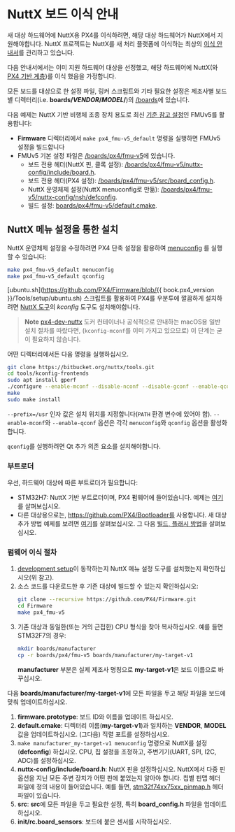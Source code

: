 # NuttX 보드 이식 안내

새 대상 하드웨어에 NuttX용 PX4를 이식하려면, 해당 대상 하드웨어가 NuttX에서 지원해야합니다. NuttX 프로젝트는 NuttX를 새 처리 플랫폼에 이식하는 최상의 [이식 안내서](https://cwiki.apache.org/confluence/display/NUTTX/Porting+Guide)를 관리하고 있습니다.

다음 안내서에서는 이미 지원 하드웨어 대상을 선정했고, 해당 하드웨어에 NuttX(와 [PX4 기반 계층](https://github.com/PX4/Firmware/tree/master/platforms/nuttx/src/px4))를 이식 했음을 가정합니다.

모든 보드를 대상으로 한 설정 파일, 링커 스크립트와 기타 필요한 설정은 제조사별 보드별 디렉터리(i.e. **boards/_VENDOR_/_MODEL_/**)의 [/boards](https://github.com/PX4/Firmware/tree/master/boards/)에 있습니다.

다음 예제는 NuttX 기반 비행체 조종 장치 용도로 최신 [기준 참고 설정](../hardware/reference_design.md)인 FMUv5를 활용합니다:
* **Firmware** 디렉터리에서 `make px4_fmu-v5_default` 명령을 실행하면 FMUv5 설정을 빌드합니다
* FMUv5 기본 설정 파일은 [/boards/px4/fmu-v5](https://github.com/PX4/Firmware/tree/master/boards/px4/fmu-v5)에 있습니다.
  * 보드 전용 헤더(NuttX 핀, 클록 설정): [/boards/px4/fmu-v5/nuttx-config/include/board.h](https://github.com/PX4/Firmware/blob/master/boards/px4/fmu-v5/nuttx-config/include/board.h).
  * 보드 전용 헤더(PX4 설정): [/boards/px4/fmu-v5/src/board_config.h](https://github.com/PX4/Firmware/blob/master/boards/px4/fmu-v5/src/board_config.h).
  * NuttX 운영체제 설정(NuttX menuconfig로 만듦): [/boards/px4/fmu-v5/nuttx-config/nsh/defconfig](https://github.com/PX4/Firmware/blob/master/boards/px4/fmu-v5/nuttx-config/nsh/defconfig).
  * 빌드 설정: [boards/px4/fmu-v5/default.cmake](https://github.com/PX4/Firmware/blob/master/boards/px4/fmu-v5/default.cmake).

## NuttX 메뉴 설정을 통한 설치

NuttX 운영체제 설정을 수정하려면 PX4 단축 설정을 활용하여 [menuconfig](https://bitbucket.org/nuttx/nuttx) 를 실행할 수 있습니다:
```sh
make px4_fmu-v5_default menuconfig
make px4_fmu-v5_default qconfig
```

[ubuntu.sh](https://github.com/PX4/Firmware/blob/{{ book.px4_version }}/Tools/setup/ubuntu.sh) 스크립트를 활용하여 PX4를 우분투에 깔끔하게 설치하려면 [NuttX 도구](https://bitbucket.org/nuttx/tools/src/master/)의 *kconfig* 도구도 설치해야합니다.

> **Note** [px4-dev-nuttx](https://hub.docker.com/r/px4io/px4-dev-nuttx/) 도커 컨테이너나 공식적으로 안내하는 macOS용 일반 설치 절차를 따랐다면, (`kconfig-mconf`를 이미 가지고 있으므로) 이 단계는 굳이 필요하지 않습니다.

어떤 디렉터리에서든 다음 명령을 실행하십시오.
```sh
git clone https://bitbucket.org/nuttx/tools.git
cd tools/kconfig-frontends
sudo apt install gperf
./configure --enable-mconf --disable-nconf --disable-gconf --enable-qconf --prefix=/usr
make
sudo make install
```

`--prefix=/usr` 인자 값은 설치 위치를 지정합니다(`PATH` 환경 변수에 있어야 함). `--enable-mconf`와 `--enable-qconf` 옵션은 각각 `menuconfig`와 `qconfig` 옵션을 활성화합니다.

`qconfig`를 실행하려면 Qt 추가 의존 요소를 설치해야합니다.

### 부트로더

우선, 하드웨어 대상에 따른 부트로더가 필요합니다:
- STM32H7: NuttX 기반 부트로더이며, PX4 펌웨어에 들어있습니다. 예제는 [여기](https://github.com/PX4/Firmware/tree/master/boards/holybro/durandal-v1/nuttx-config/bootloader)를 살펴보십시오.
- 다른 대상용으로는, https://github.com/PX4/Bootloader를 사용합니다. 새 대상 추가 방법 예제를 보려면 [여기](https://github.com/PX4/Bootloader/pull/155/files)를 살펴보십시오. 그 다음 [빌드, 플래시 방법](../software_update/stm32_bootloader.md)을 살펴보십시오.

### 펌웨어 이식 절차

1. [development setup](../setup/dev_env.md)이 동작하는지 NuttX 메뉴 설정 도구를 설치했는지 확인하십시오(위 참고).
1. 소스 코드를 다운로드한 후 기존 대상에 빌드할 수 있는지 확인하십시오:
   ```bash
   git clone --recursive https://github.com/PX4/Firmware.git
   cd Firmware
   make px4_fmu-v5
   ```
1. 기존 대상과 동일한(또는 거의 근접한) CPU 형식을 찾아 복사하십시오. 예를 들면 STM32F7의 경우:
   ```bash
   mkdir boards/manufacturer
   cp -r boards/px4/fmu-v5 boards/manufacturer/my-target-v1
   ```
   **manufacturer** 부분은 실제 제조사 명칭으로 **my-target-v1**은 보드 이름으로 바꾸십시오.

다음 **boards/manufacturer/my-target-v1**에 모든 파일을 두고 해당 파일을 보드에 맞춰 업데이트하십시오.
1. **firmware.prototype**: 보드 ID와 이름을 업데이트 하십시오.
1. **default.cmake**: 디렉터리 이름(**my-target-v1**)과 일치하는 **VENDOR**, **MODEL** 값을 업데이트하십시오. (그다음) 직렬 포트를 설정하십시오.
1. `make manufacturer_my-target-v1 menuconfig` 명령으로 NuttX를 설정(**defconfig**) 하십시오. CPU, 칩 설정을 조정하고, 주변기기(UART, SPI, I2C, ADC)를 설정하십시오.
1. **nuttx-config/include/board.h**: NuttX 핀을 설정하십시오. NuttX에서 다중 핀 옵션을 지닌 모든 주변 장치가 어떤 핀에 붙었는지 알아야 합니다. 칩별 핀맵 헤더 파일에 정의 내용이 들어있습니다. 예를 들면, [stm32f74xx75xx_pinmap.h](https://github.com/PX4/NuttX/blob/px4_firmware_nuttx-8.2/arch/arm/src/stm32f7/hardware/stm32f74xx75xx_pinmap.h) 헤더 파일이 있습니다.
1. **src**: **src**에 모든 파일을 두고 필요한 설정, 특히 **board_config.h** 파일을 업데이트 하십시오.
1. **init/rc.board_sensors**: 보드에 붙은 센서를 시작하십시오.

